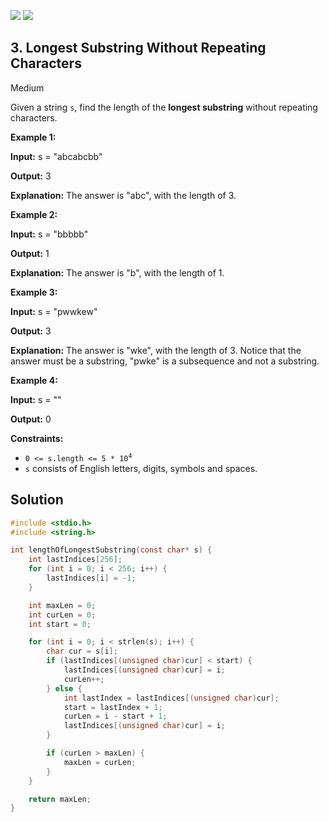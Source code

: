 [![](https://img.shields.io/github/stars/javadev/LeetCode-in-All?label=Stars&style=flat-square)](https://github.com/javadev/LeetCode-in-All)
[![](https://img.shields.io/github/forks/javadev/LeetCode-in-All?label=Fork%20me%20on%20GitHub%20&style=flat-square)](https://github.com/javadev/LeetCode-in-All/fork)

## 3\. Longest Substring Without Repeating Characters

Medium

Given a string `s`, find the length of the **longest substring** without repeating characters.

**Example 1:**

**Input:** s = "abcabcbb"

**Output:** 3

**Explanation:** The answer is "abc", with the length of 3. 

**Example 2:**

**Input:** s = "bbbbb"

**Output:** 1

**Explanation:** The answer is "b", with the length of 1. 

**Example 3:**

**Input:** s = "pwwkew"

**Output:** 3

**Explanation:** The answer is "wke", with the length of 3. Notice that the answer must be a substring, "pwke" is a subsequence and not a substring. 

**Example 4:**

**Input:** s = ""

**Output:** 0 

**Constraints:**

*   <code>0 <= s.length <= 5 * 10<sup>4</sup></code>
*   `s` consists of English letters, digits, symbols and spaces.

## Solution

```c
#include <stdio.h>
#include <string.h>

int lengthOfLongestSubstring(const char* s) {
    int lastIndices[256];
    for (int i = 0; i < 256; i++) {
        lastIndices[i] = -1;
    }

    int maxLen = 0;
    int curLen = 0;
    int start = 0;

    for (int i = 0; i < strlen(s); i++) {
        char cur = s[i];
        if (lastIndices[(unsigned char)cur] < start) {
            lastIndices[(unsigned char)cur] = i;
            curLen++;
        } else {
            int lastIndex = lastIndices[(unsigned char)cur];
            start = lastIndex + 1;
            curLen = i - start + 1;
            lastIndices[(unsigned char)cur] = i;
        }

        if (curLen > maxLen) {
            maxLen = curLen;
        }
    }

    return maxLen;
}
```
